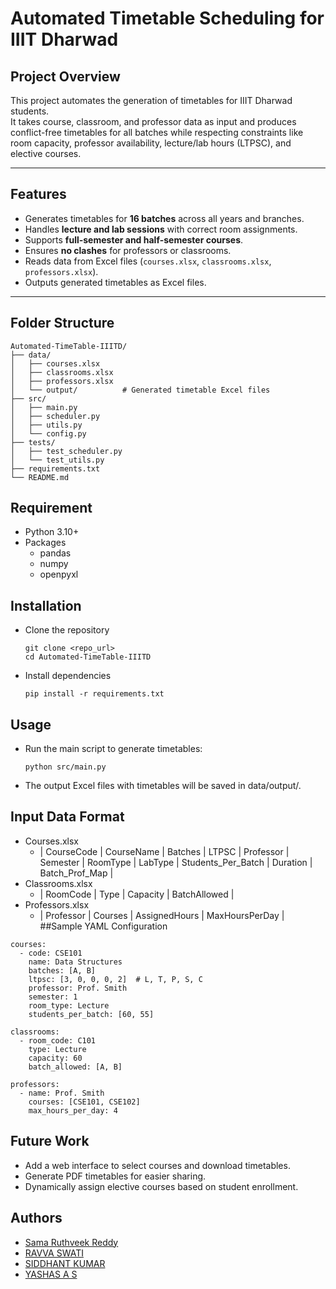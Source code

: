 # Automated Timetable Scheduling for IIIT Dharwad

## Project Overview
This project automates the generation of timetables for IIIT Dharwad students.  
It takes course, classroom, and professor data as input and produces conflict-free timetables for all batches while respecting constraints like room capacity, professor availability, lecture/lab hours (LTPSC), and elective courses.

---

## Features
- Generates timetables for **16 batches** across all years and branches.  
- Handles **lecture and lab sessions** with correct room assignments.  
- Supports **full-semester and half-semester courses**.  
- Ensures **no clashes** for professors or classrooms.  
- Reads data from Excel files (`courses.xlsx`, `classrooms.xlsx`, `professors.xlsx`).  
- Outputs generated timetables as Excel files.

---

## Folder Structure
```text
Automated-TimeTable-IIITD/
├── data/                 
│   ├── courses.xlsx
│   ├── classrooms.xlsx
│   ├── professors.xlsx
│   └── output/          # Generated timetable Excel files
├── src/                  
│   ├── main.py
│   ├── scheduler.py
│   ├── utils.py
│   └── config.py
├── tests/                
│   ├── test_scheduler.py
│   └── test_utils.py
├── requirements.txt      
└── README.md
```
## Requirement
- Python 3.10+
- Packages
  - pandas
  - numpy
  - openpyxl
## Installation
- Clone the repository
  ```
  git clone <repo_url>
  cd Automated-TimeTable-IIITD
- Install dependencies
  ```
  pip install -r requirements.txt
## Usage
- Run the main script to generate timetables:
  ```
  python src/main.py

- The output Excel files with timetables will be saved in data/output/.
## Input Data Format
- Courses.xlsx
  - | CourseCode | CourseName | Batches | LTPSC | Professor | Semester | RoomType | LabType | Students_Per_Batch | Duration | Batch_Prof_Map |
- Classrooms.xlsx
  - | RoomCode | Type | Capacity | BatchAllowed |
- Professors.xlsx
  - | Professor | Courses | AssignedHours | MaxHoursPerDay |
##Sample YAML Configuration
```
courses:
  - code: CSE101
    name: Data Structures
    batches: [A, B]
    ltpsc: [3, 0, 0, 0, 2]  # L, T, P, S, C
    professor: Prof. Smith
    semester: 1
    room_type: Lecture
    students_per_batch: [60, 55]

classrooms:
  - room_code: C101
    type: Lecture
    capacity: 60
    batch_allowed: [A, B]

professors:
  - name: Prof. Smith
    courses: [CSE101, CSE102]
    max_hours_per_day: 4
```
## Future Work
- Add a web interface to select courses and download timetables.
- Generate PDF timetables for easier sharing.
- Dynamically assign elective courses based on student enrollment.
## Authors
- [Sama Ruthveek Reddy](https://github.com/Srr28)
- [RAVVA SWATI](https://github.com/RavvaSwati)
- [SIDDHANT KUMAR](https://github.com/siddhantkumar101)
- [YASHAS A S](https://github.com/Yashas-2005) 
